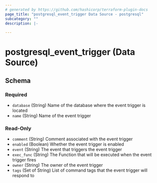 ```yaml
---
# generated by https://github.com/hashicorp/terraform-plugin-docs
page_title: "postgresql_event_trigger Data Source - postgresql"
subcategory: ""
description: |-
  
---
```


# postgresql_event_trigger (Data Source)





<!-- schema generated by tfplugindocs -->
## Schema

### Required

- `database` (String) Name of the database where the event trigger is located
- `name` (String) Name of the event trigger

### Read-Only

- `comment` (String) Comment associated with the event trigger
- `enabled` (Boolean) Whether the event trigger is enabled
- `event` (String) The event that triggers the event trigger
- `exec_func` (String) The Function that will be executed when the event trigger fires
- `owner` (String) The owner of the event trigger
- `tags` (Set of String) List of command tags that the event trigger will respond to
